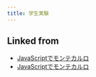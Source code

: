 ```yaml
---
title: 学生実験
---
```



## Linked from

* [JavaScriptでモンテカルロ](/JavaScriptでモンテカルロ)
* [JavaScriptでモンテカルロ](/JavaScriptでモンテカルロ)


